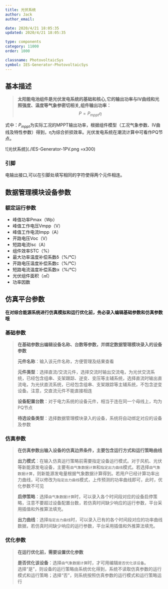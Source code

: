 ```yaml
---
title: 光伏系统
author: Jack
author_email:

date: 2020/4/21 18:05:35
updated: 2020/4/21 18:05:35

type: components
category: 11000
order: 1000

classname: PhotovoltaicSys
symbol: IES-Generator-PhotovoltaicSys
---
```

## 基本描述

> **太阳能电池组件是光伏发电系统的基础和核心,它的输出功率与IV曲线和光照强度、温度等气象参密切相关,组件输出功率：**
> $$P=P_{mppt}\eta$$
> 
式中：$P_{mppt}$为实际工况的MPPT输出功率，根据组件模型（工况气象参数、IV曲线及特性参数）得到，η为综合折损效率。光伏发电系统在潮流计算中可看作PQ节点。

![光伏系统](./IES-Generator-1PV.png =x300)
### 引脚

电输出接口,可以在引脚处填写相同的字符使得两个元件相连。
## 数据管理模块设备参数

### 额定运行参数
- 峰值功率Pmax（Wp）
- 峰值工作电压Vmpp（V）
- 峰值工作电流Impp（A）
- 开路电压Voc（V）
- 短路电流Isc（A）
- 组件效率STC（%）
- 最大功率温度补偿系数δ（%/℃）
- 开路电压温度补偿系数c（%/℃）
- 短路电流温度补偿系数α（%/℃）
- 光伏组件面积（㎡）
- 功率因数




## 仿真平台参数

**在对综合能源系统进行仿真模拟和运行优化前，务必录入编辑基础参数和仿真参数哦**

### 基础参数

>**在基础参数出编辑设备名称、台数等参数，并绑定数据管理模块录入的设备参数**
> 
> **元件名称**：输入该元件名称，方便管理及结果查看
> 
> **元件类型**：选择直流/交流元件，选择交流时输出交流电，为光伏交流系统，已经包含组串、支架跟踪、逆变、变压等主辅系统，选择直流时输出直流电，为光伏直流系统，已经包含组串、支架跟踪等主辅系统，不包含逆变设备。注意，交直流元件不能直接相连
> 
> **设备配置台数**：对于电力系统的设备元件，相当于连在同一个母线上，均为PQ节点
> 
> **待选设备类型**：选择数据管理模块录入的设备，系统将自动绑定对应的设备及参数

### 仿真参数

>**在仿真参数出输入设备的仿真边界条件，主要包含运行方式和运行策略曲线**
> 
> **出力模式**：在输入仿真运行策略前需要指定设备运行模式。对于风机、光伏等新能源发电设备，主要有`由气象数据计算`和`指定出力曲线`模式。若选择`由气象数据计算`，则新能源发电量根据气象数据计算得到。若用户已经计算功率出力曲线，可以修改为`指定出力曲线`模式，上传预测的功率曲线即可，此时，优化参数不可见
> 
> **启停策略**：选择`由气象数据计算`时，可以录入各个时间段对应的设备启停策略，注意不要超过设备配置台数，若仿真时间缺少响应的运行参数，平台采用插值和外推算法填充。
> 
> **出力曲线**：选择`指定出力曲线`时，可以录入已有的各个时间段对应的功率曲线数据，若仿真时间缺少响应的运行参数，平台采用插值和外推算法填充。

### 优化参数


>**在运行优化前，需要设置优化参数**
> 
> **是否优化该设备**：选择`由气象数据计算`时，才可用编辑`是否优化该设备`。  
> 选择“是”，则设备的运行策略由系统优化得到，系统不读取仿真参数的运行模式和运行策略；选择“否”，则系统按照仿真参数的运行模式和运行策略运行

